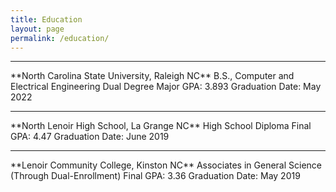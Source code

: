 ```yaml
---
title: Education
layout: page
permalink: /education/
---
```

<hr>
**North Carolina State University, Raleigh NC**  
B.S., Computer and Electrical Engineering Dual Degree  
Major GPA: 3.893  
Graduation Date: May 2022

<hr>
**North Lenoir High School, La Grange NC**  
High School Diploma  
Final GPA: 4.47  
Graduation Date: June 2019

<hr>
**Lenoir Community College, Kinston NC**  
Associates in General Science (Through Dual-Enrollment)  
Final GPA: 3.36  
Graduation Date: May 2019
